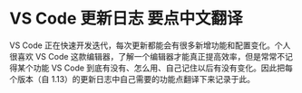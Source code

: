 # VS Code 更新日志 要点中文翻译

VS Code 正在快速开发迭代，每次更新都能会有很多新增功能和配置变化。个人很喜欢 VS Code 这款编辑器，了解一个编辑器才能真正提高效率，但是常常不记得某个功能 VS Code 到底有没有、怎么用、自己记住以后有没有变化。因此把每个版本（自 1.13）的更新日志中自己需要的功能点翻译下来记录于此。

